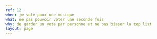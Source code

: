 ```yaml
---
ref: 12
when: je vote pour une musique
what: ne pas pouvoir voter une seconde fois
why: de garder un vote par personne et ne pas biaser la top list
layout: page
---
```

